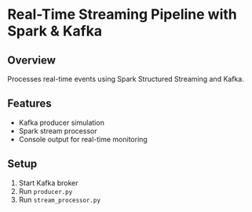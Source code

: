 # Real-Time Streaming Pipeline with Spark & Kafka

## Overview
Processes real-time events using Spark Structured Streaming and Kafka.

## Features
- Kafka producer simulation
- Spark stream processor
- Console output for real-time monitoring

## Setup
1. Start Kafka broker
2. Run `producer.py`
3. Run `stream_processor.py`
